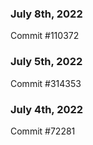 ### July 8th, 2022

Commit #110372

### July 5th, 2022

Commit #314353


### July 4th, 2022

Commit #72281
